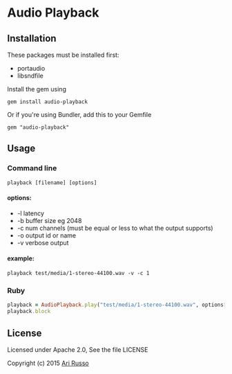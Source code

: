 # Audio Playback

## Installation

These packages must be installed first:

* portaudio
* libsndfile

Install the gem using

    gem install audio-playback

Or if you're using Bundler, add this to your Gemfile

    gem "audio-playback"

## Usage

### Command line

`playback [filename] [options]`

#### options:

* -l latency
* -b buffer size eg 2048
* -c num channels (must be equal or less to what the output supports)
* -o output id or name
* -v verbose output

#### example:

`playback test/media/1-stereo-44100.wav -v -c 1`

### Ruby

```ruby
playback = AudioPlayback.play("test/media/1-stereo-44100.wav", options[:num_channels] => 1)
playback.block
```

## License

Licensed under Apache 2.0, See the file LICENSE

Copyright (c) 2015 [Ari Russo](http://arirusso.com)
